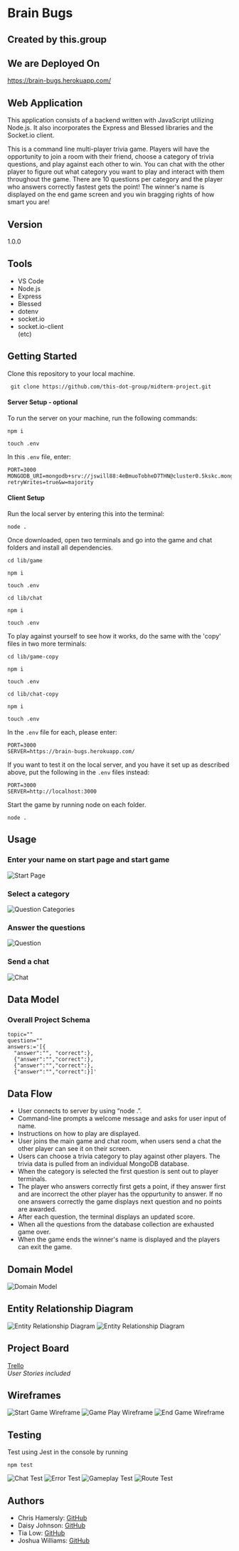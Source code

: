 # Brain Bugs
## Created by this.group

## We are Deployed On
https://brain-bugs.herokuapp.com/

## Web Application
This application consists of a backend written with JavaScript utilizing Node.js. It also incorporates the Express and Blessed libraries and the Socket.io client.

This is a command line multi-player trivia game. Players will have the opportunity to join a room with their friend, choose a category of trivia questions, and play against each other to win. You can chat with the other player to figure out what category you want to play and interact with them throughout the game. There are 10 questions per category and the player who answers correctly fastest gets the point! The winner's name is displayed on the end game screen and you win bragging rights of how smart you are!

## Version
1.0.0

## Tools
- VS Code
- Node.js
- Express
- Blessed
- dotenv
- socket.io
- socket.io-client <br>
(etc)

## Getting Started
Clone this repository to your local machine.

``` git clone https://github.com/this-dot-group/midterm-project.git```

#### Server Setup - optional

To run the server on your machine, run the following commands:
```
npm i

touch .env
```
In this `.env` file, enter: 
```
PORT=3000
MONGODB_URI=mongodb+srv://jswill88:4eBmuoTobheD7THN@cluster0.5kskc.mongodb.net/questions?retryWrites=true&w=majority
```

#### Client Setup
Run the local server by entering this into the terminal:
```
node .
```

Once downloaded, open two terminals and go into the game and chat folders and install all dependencies.

```
cd lib/game

npm i

touch .env

cd lib/chat

npm i

touch .env
```

To play against yourself to see how it works, do the same with the 'copy' files in two more terminals:

```
cd lib/game-copy

npm i

touch .env

cd lib/chat-copy

npm i

touch .env
```

In the `.env` file for each, please enter:
```
PORT=3000
SERVER=https://brain-bugs.herokuapp.com/
```
If you want to test it on the local server, and you have it set up as described above, put the following in the `.env` files instead:
```
PORT=3000
SERVER=http://localhost:3000
```

Start the game by running node on each folder.

``` node . ```

## Usage

### Enter your name on start page and start game

![Start Page](img/start.png)

### Select a category

![Question Categories](img/category.png)

### Answer the questions

![Question](img/question.png)

### Send a chat

![Chat](img/chat.png)



## Data Model
### Overall Project Schema
``` 
topic="" 
question="" 
answers:='[{
  "answer":"", "correct":},
  {"answer":"","correct":},
  {"answer":"","correct":},
  {"answer":"","correct":}]'
```

## Data Flow
 - User connects to server by using “node .”.
 - Command-line prompts a welcome message and asks for user input of name.
 - Instructions on how to play are displayed.
 - User joins the main game and chat room, when users send a chat the other player can see it on their screen.
 - Users can choose a trivia category to play against other players. The trivia data is pulled from an individual MongoDB database.
 - When the category is selected the first question is sent out to player terminals.
 - The player who answers correctly first gets a point, if they answer first and are incorrect the other player has the oppurtunity to answer. If no one answers correctly the game displays next question and no points are awarded.
 - After each question, the terminal displays an updated score.
 - When all the questions from the database collection are exhausted game over.
 - When the game ends the winner's name is displayed and the players can exit the game.

## Domain Model
![Domain Model](img/domainModel.png)

## Entity Relationship Diagram
![Entity Relationship Diagram](img/ERD.png)
![Entity Relationship Diagram](img/ERD-2.png)

## Project Board
[Trello](https://trello.com/b/bAkFn6ZU/project-board) 
<br>
*User Stories included*

## Wireframes
![Start Game Wireframe](img/startgamewb.png)
![Game Play Wireframe](img/gameplaywb.png)
![End Game Wireframe](img/endgamewb.png)

## Testing
Test using Jest in the console by running
```
npm test
```
![Chat Test](img/chat-test.png)
![Error Test](img/error-test.png)
![Gameplay Test](img/gameplay-test.png)
![Route Test](img/route-test.png)


## Authors
- Chris Hamersly: [GitHub](https://github.com/christopherhamersly)
- Daisy Johnson: [GitHub](https://github.com/daisyjanejohnson) 
- Tia Low: [GitHub](https://github.com/TiaLow)
- Joshua Williams: [GitHub](https://github.com/jswill88)
